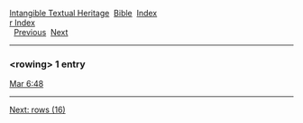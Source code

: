 [Intangible Textual Heritage](../../index)  [Bible](../index) 
[Index](index)   
[r Index](_r_)  
  [Previous](c09637)  [Next](c09639) 

------------------------------------------------------------------------

### &lt;rowing&gt; 1 entry

[Mar 6:48](../kjv/mar006.htm#048)  

------------------------------------------------------------------------

[Next: rows (16)](c09639)
